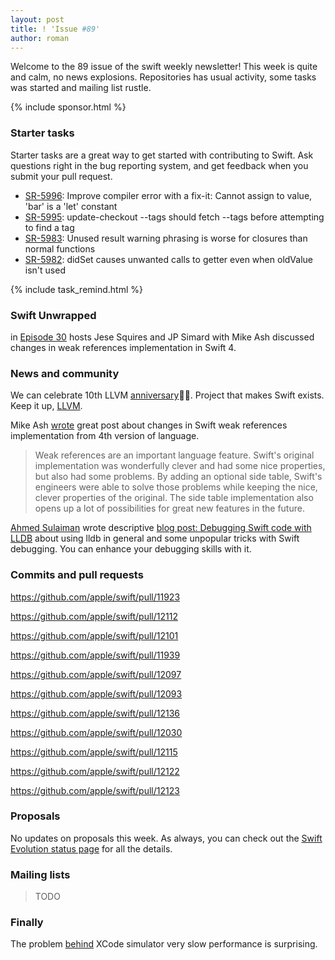 ```yaml
---
layout: post
title: ! 'Issue #89'
author: roman
---
```


Welcome to the 89 issue of the swift weekly newsletter! This week is quite and calm, no news explosions. Repositories has usual activity, some tasks was started and mailing list rustle.

<!--excerpt-->

{% include sponsor.html %}

### Starter tasks

Starter tasks are a great way to get started with contributing to Swift. Ask questions right in the bug reporting system, and get feedback when you submit your pull request.

* [SR-5996](https://bugs.swift.org/browse/SR-5996): Improve compiler error with a fix-it: Cannot assign to value, 'bar' is a 'let' constant
* [SR-5995](https://bugs.swift.org/browse/SR-5995): update-checkout --tags should fetch --tags before attempting to find a tag
* [SR-5983](https://bugs.swift.org/browse/SR-5983): Unused result warning phrasing is worse for closures than normal functions
* [SR-5982](https://bugs.swift.org/browse/SR-5982): didSet causes unwanted calls to getter even when oldValue isn't used

{% include task_remind.html %}

### Swift Unwrapped

in [Episode 30](https://spec.fm/podcasts/swift-unwrapped/87409) hosts Jese Squires and JP Simard with Mike Ash discussed changes in weak references implementation in Swift 4.

### News and community
We can celebrate 10th LLVM [anniversary](https://twitter.com/llvmorg/status/912724943221096448)🎉🎊. Project that makes Swift exists. Keep it up, [LLVM](http://llvm.org).

Mike Ash [wrote](https://mikeash.com/pyblog/friday-qa-2017-09-22-swift-4-weak-references.html) great post about changes in Swift weak references implementation from 4th version of language.

> Weak references are an important language feature. Swift's original implementation was wonderfully clever and had some nice properties, but also had some problems. By adding an optional side table, Swift's engineers were able to solve those problems while keeping the nice, clever properties of the original. The side table implementation also opens up a lot of possibilities for great new features in the future.

[Ahmed Sulaiman](https://medium.com/@ahmedsulaiman) wrote descriptive [blog post: Debugging Swift code with LLDB](https://medium.com/flawless-app-stories/debugging-swift-code-with-lldb-b30c5cf2fd49) about using lldb in general and some unpopular tricks with Swift debugging. You can enhance your debugging skills with it.

### Commits and pull requests

https://github.com/apple/swift/pull/11923

https://github.com/apple/swift/pull/12112

https://github.com/apple/swift/pull/12101

https://github.com/apple/swift/pull/11939

https://github.com/apple/swift/pull/12097

https://github.com/apple/swift/pull/12093

https://github.com/apple/swift/pull/12136

https://github.com/apple/swift/pull/12030

https://github.com/apple/swift/pull/12115

https://github.com/apple/swift/pull/12122

https://github.com/apple/swift/pull/12123

### Proposals

No updates on proposals this week. As always, you can check out the [Swift Evolution status page](https://apple.github.io/swift-evolution/) for all the details.

### Mailing lists

> TODO

### Finally

The problem [behind](https://twitter.com/xenadu02/status/911463433521860609) XCode simulator very slow performance is surprising.
